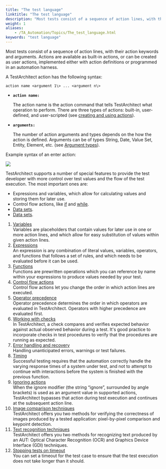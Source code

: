 ```yaml
--- 
title: "The test language"
linktitle: "The test language"
description: "Most tests consist of a sequence of action lines, with their action keywords and arguments. Actions are available as built-in actions, or can be created as user actions, implemented either with action definitions or programmed in an automation harness."
weight: 1
aliases: 
    - /TA_Automation/Topics/The_test_language.html
keywords: "test language"
---
```


Most tests consist of a sequence of action lines, with their action keywords and arguments. Actions are available as built-in actions, or can be created as user actions, implemented either with action definitions or programmed in an automation harness.

A TestArchitect action has the following syntax:

`action name <argument 1\> ... <argument n\>`

-   **`action name:`**

    The action name is the action command that tells TestArchitect what operation to perform. There are three types of actions: built-in, user-defined, and user-scripted \(see [creating and using actions](/user-guide/actions/)\).

-   **`arguments:`**

    The number of action arguments and types depends on the how the action is defined. Arguments can be of types String, Date, Value Set, Entity, Element, etc. \(see [Argument types](/user-guide/actions/user-defined-actions/argument-types/)\).


Example syntax of an enter action:

![](/images/TA_Automation/Images/Action_syntax.png)

TestArchitect supports a number of special features to provide the test developer with more control over test values and the flow of the test execution. The most important ones are:

-   Expressions and variables, which allow for calculating values and storing them for later use.
-   Control flow actions, like [if](/automation-guide/action-based-testing-language/built-in-actions/test-support-actions/control-flow/if) and [while](/automation-guide/action-based-testing-language/built-in-actions/test-support-actions/control-flow/while).
-   [Data sets](/user-guide/projects-and-project-items/project-items/data-sets/).
-   [Data sets](/testarchitect-tutorial/part-2-becoming-a-testarchitect-power-user/lesson-7-creating-data-driven-tests/data-driven-testing-overview).

1.  [Variables](/automation-guide/action-based-testing-language/the-test-language/variables/)  
Variables are placeholders that contain values for later use in one or more action lines, and which allow for easy substitution of values within given action lines.
2.  [Expressions](/automation-guide/action-based-testing-language/the-test-language/expressions/)  
An expression is any combination of literal values, variables, operators, and functions that follows a set of rules, and which needs to be evaluated before it can be used.
3.  [Functions](/automation-guide/action-based-testing-language/the-test-language/functions/)  
Functions are prewritten operations which you can reference by name within your expressions to produce values needed by your test.
4.  [Control flow actions](/automation-guide/action-based-testing-language/the-test-language/control-flow-actions)  
Control flow actions let you change the order in which action lines are executed.
5.  [Operator precedence](/automation-guide/action-based-testing-language/the-test-language/operator-precedence)  
Operator precedence determines the order in which operators are evaluated in TestArchitect. Operators with higher precedence are evaluated first.
6.  [Working with checks](/automation-guide/action-based-testing-language/the-test-language/working-with-checks/)  
In TestArchitect, a check compares and verifies expected behavior against actual observed behavior during a test. It's good practice to incorporate checks in test procedures to verify that the procedures are running as expected.
7.  [Error handling and recovery](/automation-guide/action-based-testing-language/the-test-language/error-handling-and-recovery/)  
 Handling unanticipated errors, warnings or test failures.
8.  [Timing](/automation-guide/action-based-testing-language/the-test-language/timing/)  
Successful testing requires that the automation correctly handle the varying response times of a system under test, and not to attempt to continue with interactions before the system is finished with the previous function.
9.  [Ignoring actions](/automation-guide/action-based-testing-language/the-test-language/ignoring-actions)  
When the ignore modifier \(the string “ignore”, surrounded by angle brackets\) is used as an argument value in supported actions, TestArchitect bypasses that action during test execution and continues at the subsequent action line.
10. [Image comparison techniques](/automation-guide/action-based-testing-language/the-test-language/image-comparison-techniques)  
TestArchitect offers you two methods for verifying the correctness of images produced by a tested application: pixel-by-pixel comparison and keypoint detection.
11. [Text recognition techniques](/automation-guide/action-based-testing-language/the-test-language/text-recognition-techniques)  
TestArchitect offers you two methods for recognizing text produced by an AUT: Optical Character Recognition \(OCR\) and Graphics Device Interface \(GDI\) techniques.
12. [Stopping tests on timeout](/automation-guide/action-based-testing-language/the-test-language/stopping-tests-on-timeout)  
You can set a timeout for the test case to ensure that the test execution does not take longer than it should.



